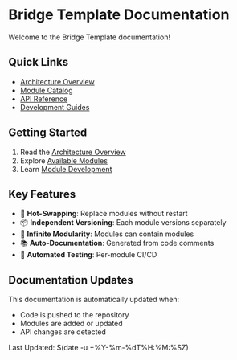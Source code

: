 # Bridge Template Documentation

Welcome to the Bridge Template documentation!

## Quick Links
- [Architecture Overview](Architecture/README.md)
- [Module Catalog](Modules/README.md)
- [API Reference](API/README.md)
- [Development Guides](Guides/module-development.md)

## Getting Started
1. Read the [Architecture Overview](Architecture/README.md)
2. Explore [Available Modules](Modules/README.md)
3. Learn [Module Development](Guides/module-development.md)

## Key Features
- 🔄 **Hot-Swapping**: Replace modules without restart
- 📦 **Independent Versioning**: Each module versions separately
- 🔗 **Infinite Modularity**: Modules can contain modules
- 📚 **Auto-Documentation**: Generated from code comments
- 🧪 **Automated Testing**: Per-module CI/CD

## Documentation Updates
This documentation is automatically updated when:
- Code is pushed to the repository
- Modules are added or updated
- API changes are detected

Last Updated: $(date -u +%Y-%m-%dT%H:%M:%SZ)

